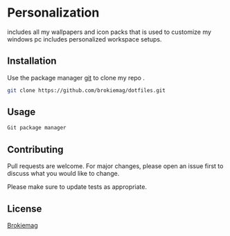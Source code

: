 # Personalization 

includes all my wallpapers and icon packs that is used to customize my windows pc includes personalized workspace setups.

## Installation

Use the package manager [git](https://docs.github.com/en/repositories/creating-and-managing-repositories/cloning-a-repository) to clone my repo .

```bash
git clone https://github.com/brokiemag/dotfiles.git
```

## Usage

```python
Git package manager
```

## Contributing
Pull requests are welcome. For major changes, please open an issue first to discuss what you would like to change.

Please make sure to update tests as appropriate.

## License
[Brokiemag](https://brokiemag.me)
